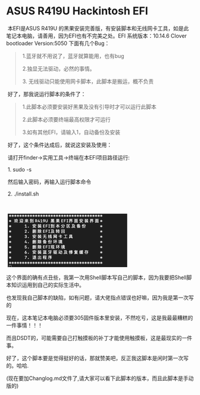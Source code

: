 #  ASUS R419U Hackintosh EFI 


​      本EFI是ASUS R419U 的黑果安装完善版，有安装脚本和无线网卡工具，如是此笔记本电脑，请善用，因为EFI也有不完美之处。
​      EFI 系统版本：10.14.6
       Clover bootloader Version:5050
​	下面有几个Bug：

> ​			1.蓝牙就不用说了，蓝牙就算能用，也有bug
>
> ​			2.独显无法驱动，必然的事情。
>
> ​			3. 无线驱动只能使用网卡脚本，此脚本是搬运，概不负责

​            好了，那我说运行脚本的条件了：

> ​				1.此脚本必须要安装好黑果及没有引导时才可以运行此脚本
>
> ​				2.此脚本必须要终端最高权限才可运行
>
> ​				3.如有其他EFI，请输入1，自动备份及安装

​	好了，这个条件达成后，就说这安装及使用：

​			请打开finder->实用工具->终端在本EFI项目路径运行:

​		       1. sudo -s

​				然后输入密码，再输入运行脚本命令

​			  2. ./install.sh

​				

​	![](https://github.com/fromleige/ASUS-R419U-Hackintosh-EFI/blob/master/images/readme/test1.png)

​        这个界面的确有点丑些，我第一次用Shell脚本写自己的脚本，因为我要把Shell脚本知识运用到自己的实际生活中。

​	  也发现我自己脚本的缺陷，如有问题，请大佬指点错误也好嘛，因为我是第一次写的

​      现在，这本笔记本电脑必须要305固件版本里安装，不然吃亏，这是我最最糟糕的一件事情！！！

​       而且DSDT的，可能需要自己打触摸板的补丁才能使用触摸板，这是最现实的一件事。

​      好了，这个脚本要是觉得挺好的话，那就赞美吧，反正我这脚本是闲时第一次写的。哈哈.

 (现在要加Changlog.md文件了,请大家可以看下此脚本的版本，而且此脚本是手动版的)

